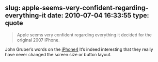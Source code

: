 slug: apple-seems-very-confident-regarding-everything-it
date: 2010-07-04 16:33:55
type: quote
---

> Apple seems very confident regarding everything it decided for the original 2007 iPhone.

John Gruber’s words on the [iPhone4](http://daringfireball.net/2010/06/4) It’s indeed interesting that they really have never changed the screen size or button layout.
